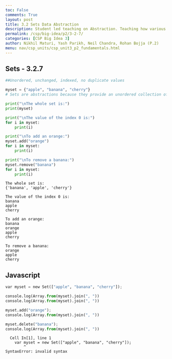 ```yaml
---
toc: False
comments: True
layout: post
title: 3.2 Sets Data Abstraction
description: Student led teaching on Abstraction. Teaching how various data types can use abstraction for copmutational efficiency.
permalink: /csp/big-idea/p2/3-2-7/
categories: [CSP Big Idea 3]
author: Nikhil Maturi, Yash Parikh, Neil Chandra, Rohan Bojja (P.2)
menu: nav/csp_units/csp_unit3_p2_fundamentals.html
---
```


## Sets - 3.2.7


```python
##Unordered, unchanged, indexed, no duplicate values

myset = {"apple", "banana", "cherry"}
# Sets are abstractions because they provide an unordered collection of unique elements, without exposing the underlying mechanisms

print("\nThe whole set is:")
print(myset)

print("\nThe value of the index 0 is:")
for i in myset:
    print(i)

print("\nTo add an orange:")
myset.add("orange")
for i in myset:
    print(i)

print("\nTo remove a banana:")
myset.remove("banana")
for i in myset:
    print(i)
```

    
    The whole set is:
    {'banana', 'apple', 'cherry'}
    
    The value of the index 0 is:
    banana
    apple
    cherry
    
    To add an orange:
    banana
    orange
    apple
    cherry
    
    To remove a banana:
    orange
    apple
    cherry


## Javascript


```python
var myset = new Set(["apple", "banana", "cherry"]);

console.log(Array.from(myset).join(", "))
console.log(Array.from(myset).join(", "))

myset.add("orange");
console.log(Array.from(myset).join(", "))

myset.delete("banana");
console.log(Array.from(myset).join(", "))
```


      Cell In[1], line 1
        var myset = new Set(["apple", "banana", "cherry"]);
            ^
    SyntaxError: invalid syntax



<div id="output2"></div>

<script>
// JavaScript Set
var myset = new Set(["apple", "banana", "cherry"]);

// Creating HTML output with JavaScript and displaying each step directly
document.getElementById("output2").innerHTML = `
  <p>The whole set is: ${Array.from(myset).join(", ")}</p>
  <p>The values in the set are: ${Array.from(myset).join(", ")}</p>
`;

// Adding 'orange' to the set
myset.add("orange");
document.getElementById("output2").innerHTML += `
  <p>After adding 'orange': ${Array.from(myset).join(", ")}</p>
`;

// Removing 'banana' from the set
myset.delete("banana");
document.getElementById("output2").innerHTML += `
  <p>After removing 'banana': ${Array.from(myset).join(", ")}</p>
`;
</script>
